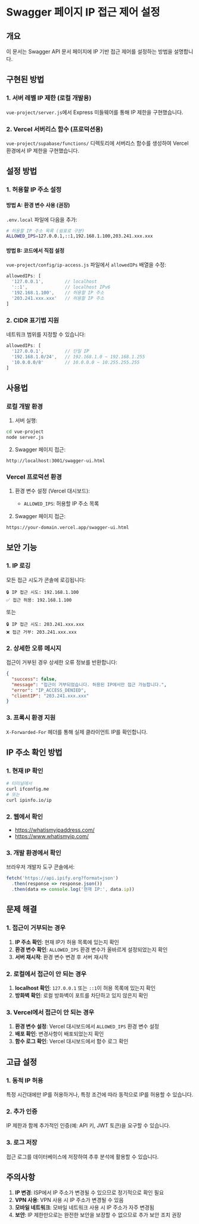 # Swagger 페이지 IP 접근 제어 설정

## 개요

이 문서는 Swagger API 문서 페이지에 IP 기반 접근 제어를 설정하는 방법을 설명합니다.

## 구현된 방법

### 1. 서버 레벨 IP 제한 (로컬 개발용)

`vue-project/server.js`에서 Express 미들웨어를 통해 IP 제한을 구현했습니다.

### 2. Vercel 서버리스 함수 (프로덕션용)

`vue-project/supabase/functions/` 디렉토리에 서버리스 함수를 생성하여 Vercel 환경에서 IP 제한을 구현했습니다.

## 설정 방법

### 1. 허용할 IP 주소 설정

#### 방법 A: 환경 변수 사용 (권장)

`.env.local` 파일에 다음을 추가:

```bash
# 허용할 IP 주소 목록 (쉼표로 구분)
ALLOWED_IPS=127.0.0.1,::1,192.168.1.100,203.241.xxx.xxx
```

#### 방법 B: 코드에서 직접 설정

`vue-project/config/ip-access.js` 파일에서 `allowedIPs` 배열을 수정:

```javascript
allowedIPs: [
  '127.0.0.1',        // localhost
  '::1',              // localhost IPv6
  '192.168.1.100',    // 허용할 IP 주소
  '203.241.xxx.xxx'   // 허용할 IP 주소
]
```

### 2. CIDR 표기법 지원

네트워크 범위를 지정할 수 있습니다:

```javascript
allowedIPs: [
  '127.0.0.1',        // 단일 IP
  '192.168.1.0/24',   // 192.168.1.0 ~ 192.168.1.255
  '10.0.0.0/8'        // 10.0.0.0 ~ 10.255.255.255
]
```

## 사용법

### 로컬 개발 환경

1. 서버 실행:
```bash
cd vue-project
node server.js
```

2. Swagger 페이지 접근:
```
http://localhost:3001/swagger-ui.html
```

### Vercel 프로덕션 환경

1. 환경 변수 설정 (Vercel 대시보드):
   - `ALLOWED_IPS`: 허용할 IP 주소 목록

2. Swagger 페이지 접근:
```
https://your-domain.vercel.app/swagger-ui.html
```

## 보안 기능

### 1. IP 로깅

모든 접근 시도가 콘솔에 로깅됩니다:

```
🔒 IP 접근 시도: 192.168.1.100
✅ 접근 허용: 192.168.1.100
```

또는

```
🔒 IP 접근 시도: 203.241.xxx.xxx
❌ 접근 거부: 203.241.xxx.xxx
```

### 2. 상세한 오류 메시지

접근이 거부된 경우 상세한 오류 정보를 반환합니다:

```json
{
  "success": false,
  "message": "접근이 거부되었습니다. 허용된 IP에서만 접근 가능합니다.",
  "error": "IP_ACCESS_DENIED",
  "clientIP": "203.241.xxx.xxx"
}
```

### 3. 프록시 환경 지원

`X-Forwarded-For` 헤더를 통해 실제 클라이언트 IP를 확인합니다.

## IP 주소 확인 방법

### 1. 현재 IP 확인

```bash
# 터미널에서
curl ifconfig.me
# 또는
curl ipinfo.io/ip
```

### 2. 웹에서 확인

- https://whatismyipaddress.com/
- https://www.whatismyip.com/

### 3. 개발 환경에서 확인

브라우저 개발자 도구 콘솔에서:

```javascript
fetch('https://api.ipify.org?format=json')
  .then(response => response.json())
  .then(data => console.log('현재 IP:', data.ip))
```

## 문제 해결

### 1. 접근이 거부되는 경우

1. **IP 주소 확인**: 현재 IP가 허용 목록에 있는지 확인
2. **환경 변수 확인**: `ALLOWED_IPS` 환경 변수가 올바르게 설정되었는지 확인
3. **서버 재시작**: 환경 변수 변경 후 서버 재시작

### 2. 로컬에서 접근이 안 되는 경우

1. **localhost 확인**: `127.0.0.1` 또는 `::1`이 허용 목록에 있는지 확인
2. **방화벽 확인**: 로컬 방화벽이 포트를 차단하고 있지 않은지 확인

### 3. Vercel에서 접근이 안 되는 경우

1. **환경 변수 설정**: Vercel 대시보드에서 `ALLOWED_IPS` 환경 변수 설정
2. **배포 확인**: 변경사항이 배포되었는지 확인
3. **함수 로그 확인**: Vercel 대시보드에서 함수 로그 확인

## 고급 설정

### 1. 동적 IP 허용

특정 시간대에만 IP를 허용하거나, 특정 조건에 따라 동적으로 IP를 허용할 수 있습니다.

### 2. 추가 인증

IP 제한과 함께 추가적인 인증(예: API 키, JWT 토큰)을 요구할 수 있습니다.

### 3. 로그 저장

접근 로그를 데이터베이스에 저장하여 추후 분석에 활용할 수 있습니다.

## 주의사항

1. **IP 변경**: ISP에서 IP 주소가 변경될 수 있으므로 정기적으로 확인 필요
2. **VPN 사용**: VPN 사용 시 IP 주소가 변경될 수 있음
3. **모바일 네트워크**: 모바일 네트워크 사용 시 IP 주소가 자주 변경됨
4. **보안**: IP 제한만으로는 완전한 보안을 보장할 수 없으므로 추가 보안 조치 권장
